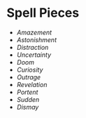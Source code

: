 # Spell Pieces
- *Amazement*
- *Astonishment*
- *Distraction*
- *Uncertainty*
- *Doom*
- *Curiosity*
- *Outrage*
- *Revelation*
- *Portent*
- *Sudden*
- *Dismay*


